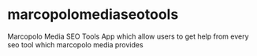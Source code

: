 # marcopolomediaseotools
Marcopolo Media SEO Tools App which allow users to get help from every seo tool which marcopolo media provides
